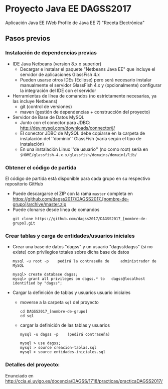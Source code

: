 # Proyecto Java EE DAGSS2017

Aplicación Java EE (Web Profile de Java EE 7) "Receta Electrónica"

## Pasos previos

### Instalación de dependencias previas
* IDE Java Netbeans (version 8.x o superior)
  * Decargar e instalar el paquete "Netbeans Java EE" que incluye el servidor de aplicaciones GlassFish 4.x
  * Pueden usarse otros IDEs (Eclipse) pero será necesario instalar manualmente el servidor GlassFish 4.x 
   y (opcionalmente) configurar la integración del IDE con el servidor
* Herramientas de línea de comandos (no estrictamente necesarias, ya las incluye Netbeans)
  * git (control de versiones)
  * maven (gestión de dependencias + construcción del proyecto)
* Servidor de Base de Datos MySQL 
  * Junto con el conector para JDBC: <http://dev.mysql.com/downloads/connector/j/>
  * El conector JDBC de MySQL debe copiarse en la
    carpeta de instalación del ''dominio'' GlassFish (varía según el tipo de instalación)
  * En una instalación Linux ''de usuario'' (no como root) sería en `$HOME/glassfish-4.x.x/glassfish/domains/domain1/lib/`


### Obtener el código de partida
El código de partida está disponible para cada grupo en su respectivo repositorio GitHub

* Puede descargarse el ZIP con la rama `master` completa en <https://github.com/dagss2017/DAGSS2017_[nombre-de-grupo]/archive/master.zip>
* Puede clonarse desde línea de comandos
    ```
    git clone https://github.com/dagss2017/DAGSS2017_[nombre-de-grupo].git
    ```


### Crear tablas y carga de entidades/usuarios iniciales

* Crear una base de datos "dagss" y un usuario "dagss/dagss" (si no existe) con privilegios totales sobre dicha base de datos

    ```
    mysql -u root -p    pedirá la contraseña de     administrador de MySQL

    mysql> create database dagss;
    mysql> grant all privileges on dagss.* to   dagss@localhost identified by "dagss";
    ```

* Cargar la definición de tablas y usuarios usuario iniciales 

  * moverse a la carpeta `sql` del proyecto 
    ```
    cd DAGSS2017_[nombre-de-grupo]
    cd sql
    ```
  
  * cargar la definición de las tablas y usuarios
    ```
    mysql -u dagss -p    (pedirá contraseña)

    mysql > use dagss;
    mysql > source creacion-tablas.sql
    mysql > source entidades-iniciales.sql
    ```

### Detalles del proyecto: 

Enunciado en <http://ccia.ei.uvigo.es/docencia/DAGSS/1718/practicas/practicaDAGSS2017/>

